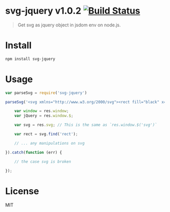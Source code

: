 # svg-jquery v1.0.2 [![Build Status](https://travis-ci.org/kt3k/svg-jquery.svg?branch=master)](https://travis-ci.org/kt3k/svg-jquery)

> Get svg as jquery object in jsdom env on node.js.

# Install

```sh
npm install svg-jquery
```

# Usage

```js
var parseSvg = require('svg-jquery')

parseSvg('<svg xmlns="http://www.w3.org/2000/svg"><rect fill="black" x="50" y="50" width="100" height="100"></rect></svg>').then(function (res) {

    var window = res.window;
    var jQuery = res.window.$;

    var svg = res.svg; // This is the same as `res.window.$('svg')`

    var rect = svg.find('rect');

    // ... any manipulations on svg

}).catch(function (err) {

    // the case svg is broken

});

```


# License

MIT

